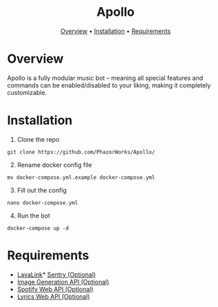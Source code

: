 <h1 align="center">
  Apollo
</h1>

<p align="center">
  <a href="#overview">Overview</a>
  •
  <a href="#installation">Installation</a>
  •
  <a href="#requirements">Requirements</a>

</p>

# Overview

Apollo is a fully modular music bot – meaning all special features and commands can be enabled/disabled to your liking,
making it completely customizable.

# Installation

1) Clone the repo

```
git clone https://github.com/PhazorWorks/Apollo/
```

2) Rename docker config file

```
mv docker-compose.yml.example docker-compose.yml
```

3) Fill out the config
```
nano docker-compose.yml
```
4) Run the bot

```
docker-compose up -d
```

# Requirements
* [LavaLink](https://github.com/freyacodes/Lavalink)* [Sentry (Optional)](https://sentry.io/)
* [Image Generation API (Optional)](https://hub.docker.com/r/gigafyde/image-gen)
* [Spotify Web API (Optional)](https://hub.docker.com/r/gigafyde/spotify-web)
* [Lyrics Web API (Optional)](https://hub.docker.com/r/gigafyde/apollo-lyrics)

